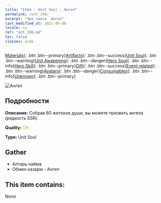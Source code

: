 ```yaml
---
title: "Item - Unit Soul - Ангел"
permalink: /unt_196/
excerpt: "Эра хаоса  Ангел"
last_modified_at: 2021-06-08
locale: ru
ref: "unt_196.md"
toc: false
classes: wide
---
```

 [Materials](/ItemsRU/){: .btn .btn--primary}[Artifacts](/ItemsRU/Artifacts/){: .btn .btn--success}[Unit Soul](/ItemsRU/UnitSoul/){: .btn .btn--warning}[Unit Awakening](/ItemsRU/UnitAwakening/){: .btn .btn--danger}[Hero Soul](/ItemsRU/HeroSoul/){: .btn .btn--info}[Hero Skill](/ItemsRU/HeroSkill/){: .btn .btn--primary}[Gift](/ItemsRU/Gift/){: .btn .btn--success}[Event related](/ItemsRU/Events/){: .btn .btn--warning}[Avatars](/ItemsRU/Avatars/){: .btn .btn--danger}[Consumables](/ItemsRU/Consumables/){: .btn .btn--info}[Unknown](/ItemsRU/Unknown/){: .btn .btn--primary}

 ![Ангел](/images/u/ti_datianshi.jpg)

## Подробности
 **Описание:** Собрав 80 жетонов души, вы можете призвать ангела (редкость SSR).

 **Quality:** <span style="color: #FF8C00">OK</span>

 **Type:** Unit Soul

## Gather

*    Алтарь найма 
*    Обмен казарм - Ангел 

## This item contains:

  None

